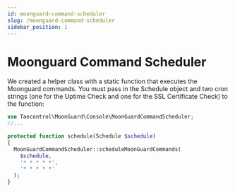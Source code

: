 ```yaml
---
id: moonguard-command-scheduler
slug: /moonguard-command-scheduler
sidebar_position: 1
---
```


# Moonguard Command Scheduler

We created a helper class with a static function that executes the Moonguard commands. You must pass in the Schedule object and two cron strings (one for the Uptime Check and one for the SSL Certificate Check) to the function:

```php title="app/Console/Kernel.php"
use Taecontrol\MoonGuard\Console\MoonGuardCommandScheduler;
//...

protected function schedule(Schedule $schedule)
{
  MoonGuardCommandScheduler::scheduleMoonGuardCommands(
    $schedule, 
    '* * * * *', 
    '* * * * *'
  );
}
```